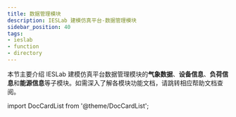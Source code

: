 ```yaml
---
title: 数据管理模块
description: IESLab 建模仿真平台-数据管理模块
sidebar_position: 40
tags:
- ieslab
- function
- directory
---
```




本节主要介绍 IESLab 建模仿真平台数据管理模块的**气象数据**、**设备信息**、**负荷信息**和**能源信息**等子模块。如需深入了解各模块功能文档，请跳转相应帮助文档查阅。



import DocCardList from '@theme/DocCardList';

<DocCardList />